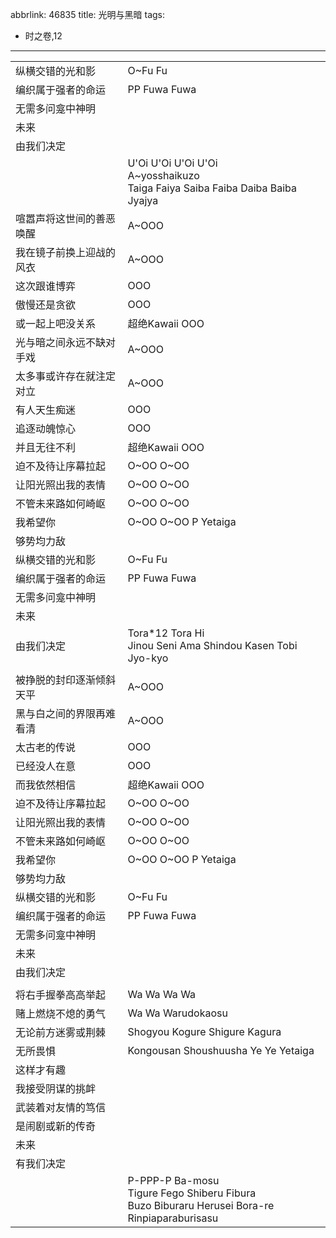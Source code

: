 abbrlink: 46835
title: 光明与黑暗
tags:
  - 时之卷,12
---
|      |      |
|--|--|
|纵横交错的光和影|O~Fu Fu|
|编织属于强者的命运|PP Fuwa Fuwa|
|无需多问龛中神明|      |
|未来|      |
|由我们决定|      |
|      |U'Oi U'Oi U'Oi U'Oi<br>A~yosshaikuzo<br>Taiga Faiya Saiba Faiba Daiba Baiba Jyajya|
|喧嚣声将这世间的善恶唤醒|A~OOO|
|我在镜子前换上迎战的风衣|A~OOO|
|这次跟谁博弈|OOO|
|傲慢还是贪欲|OOO|
|或一起上吧没关系|超绝Kawaii OOO|
|光与暗之间永远不缺对手戏|A~OOO|
|太多事或许存在就注定对立|A~OOO|
|有人天生痴迷|OOO|
|追逐动魄惊心|OOO|
|并且无往不利|超绝Kawaii OOO|
|迫不及待让序幕拉起|O~OO O~OO|
|让阳光照出我的表情|O~OO O~OO|
|不管未来路如何崎岖|O~OO O~OO|
|我希望你|O~OO O~OO P Yetaiga|
|够势均力敌|      |
|纵横交错的光和影|O~Fu Fu|
|编织属于强者的命运|PP Fuwa Fuwa|
|无需多问龛中神明|      |
|未来|      |
|由我们决定|Tora*12 Tora Hi<br>Jinou Seni Ama Shindou Kasen Tobi Jyo-kyo|
|      |      |
|被挣脱的封印逐渐倾斜天平|A~OOO|
|黑与白之间的界限再难看清|A~OOO|
|太古老的传说|OOO|
|已经没人在意|OOO|
|而我依然相信|超绝Kawaii OOO|
|迫不及待让序幕拉起|O~OO O~OO|
|让阳光照出我的表情|O~OO O~OO|
|不管未来路如何崎岖|O~OO O~OO|
|我希望你|O~OO O~OO P Yetaiga|
|够势均力敌|      |
|纵横交错的光和影|O~Fu Fu|
|编织属于强者的命运|PP Fuwa Fuwa|
|无需多问龛中神明|      |
|未来|      |
|由我们决定|      |
|      |      |
|将右手握拳高高举起|Wa Wa Wa Wa |
|赌上燃烧不熄的勇气|Wa Wa Warudokaosu|
|无论前方迷雾或荆棘|Shogyou Kogure Shigure Kagura|
|无所畏惧|Kongousan Shoushuusha Ye Ye Yetaiga|
|这样才有趣|      |
|我接受阴谋的挑衅|      |
|武装着对友情的笃信|      |
|是闹剧或新的传奇|      |
|未来|      |
|有我们决定|      |
|      |P-PPP-P Ba-mosu<br>Tigure Fego Shiberu Fibura<br>Buzo Biburaru Herusei Bora-re<br>Rinpiaparaburisasu|
